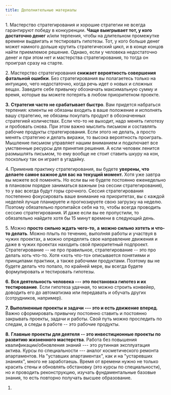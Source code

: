 ```yaml
---
title: Дополнительные материалы
---
```


1\. Мастерство стратегирования и хорошие стратегии не всегда гарантируют
победу в конкуренции. **Чаще выигрывает тот, у кого достаточно денег**
и/или терпения, чтобы на длительном промежутке времени выдвигать и
тестировать гипотезы. Тот, у кого больше денег может намного дольше
крутить стратегический цикл, и в конце концов найти приемлемое решение.
Однако, если у человека недостаточно денег и при этом нет и мастерства
стратегирования, то тогда он проиграл сразу на старте.

2\. Мастерство стратегирования **снижает вероятность совершения фатальной
ошибки**. Без стратегирования вы полагаетесь только на интуицию, чего
недостаточно, когда речь идет о новых и сложных вещах. Заведите себе
привычку обозначать максимальную сумму и время, которые вы можете
потерять в любом приоритетном проекте.

**3.** **Стратегия часто не срабатывает быстро**. Вам придется набраться
терпения: клиенты не обязаны входить в ваше положение и исполнять вашу
стратегию, не обязаны покупать продукт в обозначенных стратегией
количествах. Если что-то не выходит, надо менять гипотезу и пробовать
снова. При этом важно мыслить письмом и составлять рабочие продукты
стратегирования. Если этого не делать, а просто менять стратегию и
делать виражи, то высока вероятность проиграть. Мышление письмом
управляет нашим вниманием и подключает все умственные ресурсы для
принятия решения. А если человек ленится размышлять письмом, то ему
вообще не стоит ставить шкуру на кон, поскольку так он играет в
угадайку.

4\. Применив практику стратегирования, вы будете **уверены, что делаете
самое важное для вас на текущий момент.** Хотя уже завтра вы можете всё
поменять. Но если вы не будете постоянно еженедельно в плановом порядке
заниматься важным (на сессии стратегирования), то у вас всегда будут
горы срочного. Сессия стратегирования постепенно фокусировать ваше
внимание на приоритетах, вы с каждой неделей лучше планируете и
прогнозируете свою загрузку на неделю. Поэтому обязательно пропитайся
себя на то, чтобы всегда проводить сессию стратегирования. И даже если
вы ее пропустили, то обязательно найдите хотя бы 15 минут времени в
следующий день.

5\. Можно **просто** **сильно ждать чего-то,** **а** **можно сильно
хотеть и что-то делать**. Можно плыть по течению, выполняя работы и
участвуя в чужих проектах, а можно определять свое направление движения
и даже в чужих проектах находить свой приоритетный подпроект.
Стратегирование -- не про правильное, стратегирование -- это про делать
хоть что-то. Хотя «хоть что-то» описывается понятиями и принципами
практики, а также рабочими продуктами. Поэтому вы не будете делать что
попало, по крайней мере, вы всегда будете формулировать и тестировать
гипотезы.

**6.** **Вся деятельность человека --- это постановка гипотез и их
тестирование**. Если гипотеза удачная, то можно строить конвейер,
доводить его до автоматизма или передавать и обучать других
(сотрудников, например).

**7.** **Выполненные проекты и задачи --- это и есть движение вперед**.
Важно сформировать привычку постоянно ставить и постоянно закрывать
проекты, задачи и работы. Свой путь можно проследить по следам, а следы
в работе -- это рабочие продукты.

**8.** **Главные проекты для деятеля -- это инвестиционные проекты по
развитию жизненного мастерства**. Работа без повышения
квалификации/обновления знаний --- это рутинная эксплуатация актива.
Курсы по специальности --- аналог косметического ремонта апартаментов.
На "уставших апартаментах", как и на "устаревших знаниях", много не
заработаешь. Время от времени нужно не только красить стены и обновлять
обстановку (это курсы по специальности), но и проводить реконструкцию,
изучать фундаментальные базовые знания, то есть повторно получать высшее
образование.

1.  
